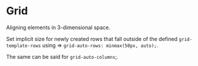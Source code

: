 # Grid
Aligning elements in 3-dimensional space.

Set implicit size for newly created rows that fall outside of the defined `grid-template-rows` using => `grid-auto-rows: minmax(50px, auto);`.

The same can be said for `grid-auto-columns`;.
